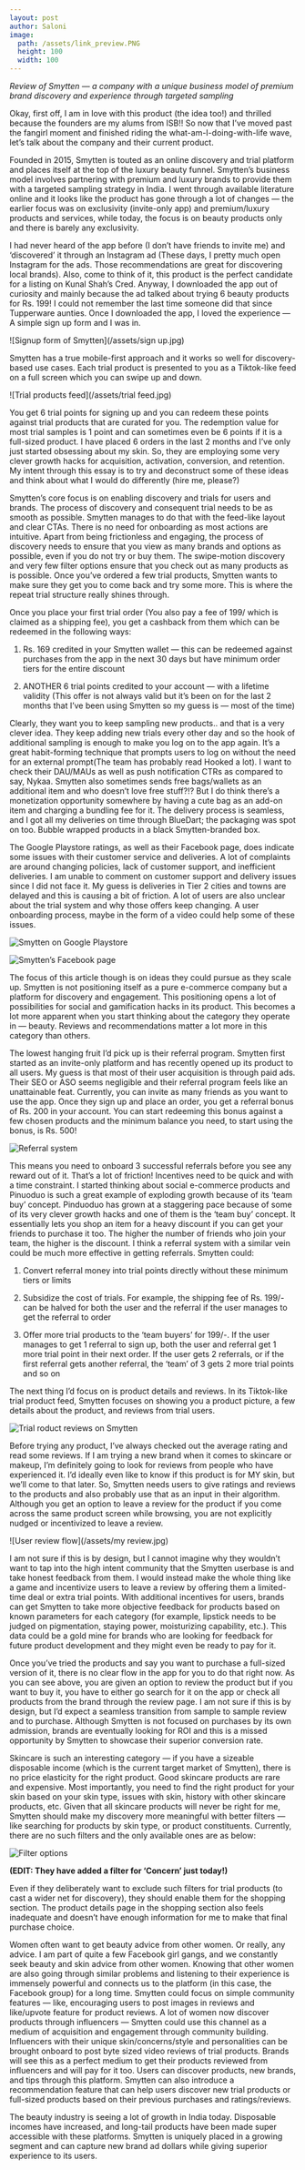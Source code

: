 ```yaml
---
layout: post
author: Saloni
image:
  path: /assets/link_preview.PNG
  height: 100
  width: 100
---
```


*Review of Smytten — a company with a unique business model of premium brand discovery and experience through targeted sampling*

Okay, first off, I am in love with this product (the idea too!) and thrilled because the founders are my alums from ISB!! So now that I’ve moved past the fangirl moment and finished riding the what-am-I-doing-with-life wave, let’s talk about the company and their current product.

Founded in 2015, Smytten is touted as an online discovery and trial platform and places itself at the top of the luxury beauty funnel. Smytten’s business model involves partnering with premium and luxury brands to provide them with a targeted sampling strategy in India. I went through available literature online and it looks like the product has gone through a lot of changes — the earlier focus was on exclusivity (invite-only app) and premium/luxury products and services, while today, the focus is on beauty products only and there is barely any exclusivity.

I had never heard of the app before (I don’t have friends to invite me) and ‘discovered’ it through an Instagram ad (These days, I pretty much open Instagram for the ads. Those recommendations are great for discovering local brands). Also, come to think of it, this product is the perfect candidate for a listing on Kunal Shah’s Cred. Anyway, I downloaded the app out of curiosity and mainly because the ad talked about trying 6 beauty products for Rs. 199! I could not remember the last time someone did that since Tupperware aunties. Once I downloaded the app, I loved the experience — A simple sign up form and I was in.


![Signup form of Smytten](/assets/sign up.jpg)

Smytten has a true mobile-first approach and it works so well for discovery-based use cases. Each trial product is presented to you as a Tiktok-like feed on a full screen which you can swipe up and down.


![Trial products feed](/assets/trial feed.jpg)

You get 6 trial points for signing up and you can redeem these points against trial products that are curated for you. The redemption value for most trial samples is 1 point and can sometimes even be 6 points if it is a full-sized product. I have placed 6 orders in the last 2 months and I’ve only just started obsessing about my skin. So, they are employing some very clever growth hacks for acquisition, activation, conversion, and retention. My intent through this essay is to try and deconstruct some of these ideas and think about what I would do differently (hire me, please?)

Smytten’s core focus is on enabling discovery and trials for users and brands. The process of discovery and consequent trial needs to be as smooth as possible. Smytten manages to do that with the feed-like layout and clear CTAs. There is no need for onboarding as most actions are intuitive. Apart from being frictionless and engaging, the process of discovery needs to ensure that you view as many brands and options as possible, even if you do not try or buy them. The swipe-motion discovery and very few filter options ensure that you check out as many products as is possible. Once you’ve ordered a few trial products, Smytten wants to make sure they get you to come back and try some more. This is where the repeat trial structure really shines through.

Once you place your first trial order (You also pay a fee of 199/ which is claimed as a shipping fee), you get a cashback from them which can be redeemed in the following ways:

1. Rs. 169 credited in your Smytten wallet — this can be redeemed against purchases from the app in the next 30 days but have minimum order tiers for the entire discount

2. ANOTHER 6 trial points credited to your account — with a lifetime validity (This offer is not always valid but it’s been on for the last 2 months that I’ve been using Smytten so my guess is — most of the time)

Clearly, they want you to keep sampling new products.. and that is a very clever idea. They keep adding new trials every other day and so the hook of additional sampling is enough to make you log on to the app again. It’s a great habit-forming technique that prompts users to log on without the need for an external prompt(The team has probably read Hooked a lot). I want to check their DAU/MAUs as well as push notification CTRs as compared to say, Nykaa. Smytten also sometimes sends free bags/wallets as an additional item and who doesn’t love free stuff?!? But I do think there’s a monetization opportunity somewhere by having a cute bag as an add-on item and charging a bundling fee for it. The delivery process is seamless, and I got all my deliveries on time through BlueDart; the packaging was spot on too. Bubble wrapped products in a black Smytten-branded box.

The Google Playstore ratings, as well as their Facebook page, does indicate some issues with their customer service and deliveries. A lot of complaints are around changing policies, lack of customer support, and inefficient deliveries. I am unable to comment on customer support and delivery issues since I did not face it. My guess is deliveries in Tier 2 cities and towns are delayed and this is causing a bit of friction. A lot of users are also unclear about the trial system and why those offers keep changing. A user onboarding process, maybe in the form of a video could help some of these issues.


![Smytten on Google Playstore](/assets/playstore_review.jpg)


![Smytten’s Facebook page](/assets/facebook_review.jpg)

The focus of this article though is on ideas they could pursue as they scale up. Smytten is not positioning itself as a pure e-commerce company but a platform for discovery and engagement. This positioning opens a lot of possibilities for social and gamification hacks in its product. This becomes a lot more apparent when you start thinking about the category they operate in — beauty. Reviews and recommendations matter a lot more in this category than others.

The lowest hanging fruit I’d pick up is their referral program. Smytten first started as an invite-only platform and has recently opened up its product to all users. My guess is that most of their user acquisition is through paid ads. Their SEO or ASO seems negligible and their referral program feels like an unattainable feat. Currently, you can invite as many friends as you want to use the app. Once they sign up and place an order, you get a referral bonus of Rs. 200 in your account. You can start redeeming this bonus against a few chosen products and the minimum balance you need, to start using the bonus, is Rs. 500!


![Referral system](/assets/referral.jpg)

This means you need to onboard 3 successful referrals before you see any reward out of it. That’s a lot of friction! Incentives need to be quick and with a time constraint. I started thinking about social e-commerce products and Pinuoduo is such a great example of exploding growth because of its ‘team buy’ concept. Pinduoduo has grown at a staggering pace because of some of its very clever growth hacks and one of them is the ‘team buy’ concept. It essentially lets you shop an item for a heavy discount if you can get your friends to purchase it too. The higher the number of friends who join your team, the higher is the discount. I think a referral system with a similar vein could be much more effective in getting referrals. Smytten could:

1. Convert referral money into trial points directly without these minimum tiers or limits

2. Subsidize the cost of trials. For example, the shipping fee of Rs. 199/- can be halved for both the user and the referral if the user manages to get the referral to order

3. Offer more trial products to the ‘team buyers’ for 199/-. If the user manages to get 1 referral to sign up, both the user and referral get 1 more trial point in their next order. If the user gets 2 referrals, or if the first referral gets another referral, the ‘team’ of 3 gets 2 more trial points and so on


The next thing I’d focus on is product details and reviews. In its Tiktok-like trial product feed, Smytten focuses on showing you a product picture, a few details about the product, and reviews from trial users.


![Trial roduct reviews on Smytten](/assets/reivews.jpg)

Before trying any product, I’ve always checked out the average rating and read some reviews. If I am trying a new brand when it comes to skincare or makeup, I’m definitely going to look for reviews from people who have experienced it. I’d ideally even like to know if this product is for MY skin, but we’ll come to that later. So, Smytten needs users to give ratings and reviews to the products and also probably use that as an input in their algorithm. Although you get an option to leave a review for the product if you come across the same product screen while browsing, you are not explicitly nudged or incentivized to leave a review.


![User review flow](/assets/my review.jpg)

I am not sure if this is by design, but I cannot imagine why they wouldn’t want to tap into the high intent community that the Smytten userbase is and take honest feedback from them. I would instead make the whole thing like a game and incentivize users to leave a review by offering them a limited-time deal or extra trial points. With additional incentives for users, brands can get Smytten to take more objective feedback for products based on known parameters for each category (for example, lipstick needs to be judged on pigmentation, staying power, moisturizing capability, etc.). This data could be a gold mine for brands who are looking for feedback for future product development and they might even be ready to pay for it.

Once you’ve tried the products and say you want to purchase a full-sized version of it, there is no clear flow in the app for you to do that right now. As you can see above, you are given an option to review the product but if you want to buy it, you have to either go search for it on the app or check all products from the brand through the review page. I am not sure if this is by design, but I’d expect a seamless transition from sample to sample review and to purchase. Although Smytten is not focused on purchases by its own admission, brands are eventually looking for ROI and this is a missed opportunity by Smytten to showcase their superior conversion rate.

Skincare is such an interesting category — if you have a sizeable disposable income (which is the current target market of Smytten), there is no price elasticity for the right product. Good skincare products are rare and expensive. Most importantly, you need to find the right product for your skin based on your skin type, issues with skin, history with other skincare products, etc. Given that all skincare products will never be right for me, Smytten should make my discovery more meaningful with better filters — like searching for products by skin type, or product constituents. Currently, there are no such filters and the only available ones are as below:


![Filter options](/assets/filters.jpg)

**(EDIT: They have added a filter for ‘Concern’ just today!)**

Even if they deliberately want to exclude such filters for trial products (to cast a wider net for discovery), they should enable them for the shopping section. The product details page in the shopping section also feels inadequate and doesn’t have enough information for me to make that final purchase choice.

Women often want to get beauty advice from other women. Or really, any advice. I am part of quite a few Facebook girl gangs, and we constantly seek beauty and skin advice from other women. Knowing that other women are also going through similar problems and listening to their experience is immensely powerful and connects us to the platform (in this case, the Facebook group) for a long time. Smytten could focus on simple community features — like, encouraging users to post images in reviews and like/upvote feature for product reviews. A lot of women now discover products through influencers — Smytten could use this channel as a medium of acquisition and engagement through community building. Influencers with their unique skin/concerns/style and personalities can be brought onboard to post byte sized video reviews of trial products. Brands will see this as a perfect medium to get their products reviewed from influencers and will pay for it too. Users can discover products, new brands, and tips through this platform. Smytten can also introduce a recommendation feature that can help users discover new trial products or full-sized products based on their previous purchases and ratings/reviews.

The beauty industry is seeing a lot of growth in India today. Disposable incomes have increased, and long-tail products have been made super accessible with these platforms. Smytten is uniquely placed in a growing segment and can capture new brand ad dollars while giving superior experience to its users.





